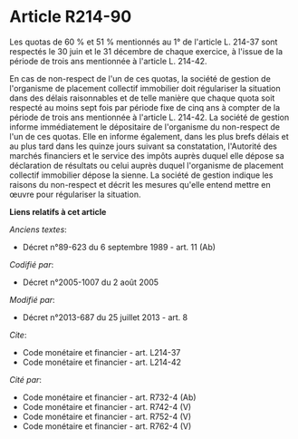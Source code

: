 # Article R214-90

Les quotas de 60 % et 51 % mentionnés au 1° de l'article L. 214-37 sont respectés le 30 juin et le 31 décembre de chaque
exercice, à l'issue de la période de trois ans mentionnée à l'article L. 214-42. 

En cas de non-respect de l'un de ces quotas, la société de gestion de l'organisme de placement collectif immobilier doit
régulariser la situation dans des délais raisonnables et de telle manière que chaque quota soit respecté au moins sept fois
par période fixe de cinq ans à compter de la période de trois ans mentionnée à l'article L. 214-42. La société de gestion
informe immédiatement le dépositaire de l'organisme du non-respect de l'un de ces quotas. Elle en informe également, dans les
plus brefs délais et au plus tard dans les quinze jours suivant sa constatation, l'Autorité des marchés financiers et le
service des impôts auprès duquel elle dépose sa déclaration de résultats ou celui auprès duquel l'organisme de placement
collectif immobilier dépose la sienne. La société de gestion indique les raisons du non-respect et décrit les mesures qu'elle
entend mettre en œuvre pour régulariser la situation.

**Liens relatifs à cet article**

_Anciens textes_:

  - Décret n°89-623 du 6 septembre 1989 - art. 11 (Ab)

_Codifié par_:

  - Décret n°2005-1007 du 2 août 2005

_Modifié par_:

  - Décret n°2013-687 du 25 juillet 2013 - art. 8

_Cite_:

  - Code monétaire et financier - art. L214-37
  - Code monétaire et financier - art. L214-42

_Cité par_:

  - Code monétaire et financier - art. R732-4 (Ab)
  - Code monétaire et financier - art. R742-4 (V)
  - Code monétaire et financier - art. R752-4 (V)
  - Code monétaire et financier - art. R762-4 (V)
